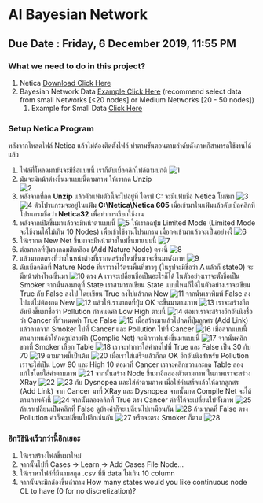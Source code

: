 # AI Bayesian Network

## Due Date : Friday, 6 December 2019, 11:55 PM

### What we need to do in this project?

1. Netica [Download Click Here](https://www.norsys.com/downloads/Netica_Win.exe)
2. Bayesian Network Data [Example Click Here](http://www.bnlearn.com/bnrepository/) (recommend select data from small Networks [<20 nodes] or Medium Networks [20 - 50 nodes])
   1.  Example for Small Data [Click Here](http://www.bnlearn.com/bnrepository/discrete-small.html#asia)


### Setup Netica Program

หลังจากโหลดไฟล์ Netica แล้วไม่ต้องติดตั้งไฟล์ ทำตามขั้นตอนตามลำดับดังภาพก็สามารถใช้งานได้แล้ว

1. ไฟล์ที่โหลดมามันจะมีชื่อแบบนี้ เราก็ดับเบิ้ลคลิกไฟล์ตามปกติ
![1](https://raw.githubusercontent.com/SunatP/ITCS451_AI/master/img/1.PNG)
2. มันจะมีหน้าต่างขึ้นมาแบบนี้ตามภาพ ให้เรากด Unzip<br>
![2](https://raw.githubusercontent.com/SunatP/ITCS451_AI/master/img/2.PNG)
3. หลังจากที่กด **Unzip** แล้วตัวแฟ้มตัวนี้จะไปอยู่ที่ ไดรฟ์ C: จะมีแฟ้มชื่อ Netica โผล่มา
![3](https://raw.githubusercontent.com/SunatP/ITCS451_AI/master/img/3.PNG)
![4](https://raw.githubusercontent.com/SunatP/ITCS451_AI/master/img/4.PNG)
ตัวโปรแกรมจะอยู่ในแฟ้ม **C:\Netica\Netica 605** เมื่อเข้ามาในแฟ้มแล้วดับเบิ้ลคลิกที่โปรแกรมชื่อว่า **Netica32** เพื่อทำการเรียกใช้งาน
4.  หลังจากเปิดขึ้นมาแล้วจะมีหน้าตาแบบนี้
![5](https://raw.githubusercontent.com/SunatP/ITCS451_AI/master/img/5.PNG)
ให้เรากดปุ่ม Limited Mode (Limited Mode จะใช้งานได้ไม่เกิน 10 Nodes) เพื่อเข้าใช้งานโปรแกรม เมื่อกดเข้ามาแล้วจะเป็นอย่างงี้
![6](https://raw.githubusercontent.com/SunatP/ITCS451_AI/master/img/6.PNG)
5. ให้เรากด New Net ขึ้นมาจะมีหน้าต่างใหม่ขึ้นมาแบบนี้
![7](https://raw.githubusercontent.com/SunatP/ITCS451_AI/master/img/7.PNG)
6. ต่อมากดที่ปุ่มวงกลมสีเหลือง (Add Nature Node) ตรงนี้ 
![8](https://raw.githubusercontent.com/SunatP/ITCS451_AI/master/img/8.PNG)
7. แล้วมากดตรงที่ว่างในหน้าต่างที่เรากดสร้างใหม่ขึ้นมาจะขึ้นมาดังภาพ
![9](https://raw.githubusercontent.com/SunatP/ITCS451_AI/master/img/9.PNG)
8. ดับเบิ้ลคลิกที่ Nature Node ที่เราวางไว้ตรงพื้นที่ขาวๆ (ในรูปจะมีชื่อว่า A แล้วก็ state0) จะมีหน้าต่างใหม่ขึ้นมา
![10](https://raw.githubusercontent.com/SunatP/ITCS451_AI/master/img/10.PNG) ตรง A เราจะเปลี่ยนชื่อเป็นอะไรก็ได้ ในตัวอย่างเราจะตั้งชื่อเป็น Smoker จากนั้นลงมาดูที่ State เราสามารถเขียน State แบบไหนก็ได้ในตัวอย่างเราจะเขียน True กับ False ลงไป โดยเขียน True ลงไปแล้วกด New 
![11](https://raw.githubusercontent.com/SunatP/ITCS451_AI/master/img/11.PNG)
จากนั้นเราพิมพ์ False ลงไปแต่ไม่ต้องกด New
![12](https://raw.githubusercontent.com/SunatP/ITCS451_AI/master/img/12.PNG)
แล้วให้เรามากดที่ปุ่ม OK จะขึ้นมาตามภาพ
![13](https://raw.githubusercontent.com/SunatP/ITCS451_AI/master/img/smoker.PNG)
เราจะสร้างอีกอันนึงขึ้นมาชื่อว่า Pollution กำหนดค่า Low High ตามนี้
![14](https://raw.githubusercontent.com/SunatP/ITCS451_AI/master/img/13.PNG)
ต่อมาเราจะสร้างอีกอันนึงชื่อว่า Cancer ที่กำหนดค่า True False
![15](https://raw.githubusercontent.com/SunatP/ITCS451_AI/master/img/14.PNG) เมื่อสร้างมาแล้วไปกดที่ปุ่มลูกศร (Add Link) แล้วลากจาก Smoker ไปที่ Cancer และ Pollution ไปที่ Cancer 
![16](https://raw.githubusercontent.com/SunatP/ITCS451_AI/master/img/15.PNG) เมื่อลากแบบนี้ตามภาพแล้วให้กดรูปสายฟ้า (Complie Net) จะมีกราฟแท่งขึ้นมาแบบนี้
![17](https://raw.githubusercontent.com/SunatP/ITCS451_AI/master/img/16.PNG)
จากนั้นคลิกขวาที่ Smoker เลือก Table
![18](https://raw.githubusercontent.com/SunatP/ITCS451_AI/master/img/17.png)
เราจะทำการใส่ค่าลงไปที่ True และ False เป็น 30 กับ 70
![19](https://raw.githubusercontent.com/SunatP/ITCS451_AI/master/img/18.PNG)
ตามภาพนี้เป็นต้น
![20](https://raw.githubusercontent.com/SunatP/ITCS451_AI/master/img/19.PNG)
เมื่อเราใส่เสร็จแล้วก็กด OK อีกอันนึงสำหรับ Pollution เราจะใส่เป็น Low 90 และ High 10 ต่อมาที่ Cancer เราจะคลิกขวาและกด Table ลองแก้ไขโดยใส่ค่าตามภาพ
![21](https://raw.githubusercontent.com/SunatP/ITCS451_AI/master/img/21.PNG)
จากนั้นสร้าง Node ขึ้นมาอีกสองตัวตามภาพ ในภาพเราจะสร้าง XRay 
![22](https://raw.githubusercontent.com/SunatP/ITCS451_AI/master/img/22.PNG)
![23](https://raw.githubusercontent.com/SunatP/ITCS451_AI/master/img/23.PNG)
กับ Dysnopea และใส่ค่าตามภาพ เมื่อใส่ค่าเสร็จแล้วให้ลากลูกศร (Add Link) จาก Cancer มาที่ XRay และ Dysnopea จากนั้นกด Compile Net จะได้ตามภาพดังนี้
![24](https://raw.githubusercontent.com/SunatP/ITCS451_AI/master/img/24.PNG)
จากนั้นลองคลิกที่ True ตรง Cancer ค่าที่ได้จะเปลี่ยนไปทั้งภาพ
![25](https://raw.githubusercontent.com/SunatP/ITCS451_AI/master/img/25.PNG)
ถ้าเราเปลี่ยนเป็นคลิกที่ False ดูบ้างค่าก็จะเปลี่ยนไปเหมือนกัน
![26](https://raw.githubusercontent.com/SunatP/ITCS451_AI/master/img/26.PNG)
ถ้ามากดที่ False ตรง Pollution ค่าก็จะเปลี่ยนไปอีกเช่นกัน
![27](https://raw.githubusercontent.com/SunatP/ITCS451_AI/master/img/27.PNG)
หรือจะตรง Smoker ก็ตาม
![28](https://raw.githubusercontent.com/SunatP/ITCS451_AI/master/img/28.PNG)


### อีกวิธีนึงเร็วกว่านี้อีกเยอะ

1. ให้เราสร้างไฟล์ขึ้นมาใหม่
2. จากนั้นไปที่ Cases -> Learn -> Add Cases File Node...
3. ให้เราหาไฟล์ที่มีนามสกุล .csv ที่มี data ไม่เกิน 10 column
4. จากนั้นจะมีกล่องขึ้นคำถาม How many states would you like continuous node CL to have (0 for no discretization)?